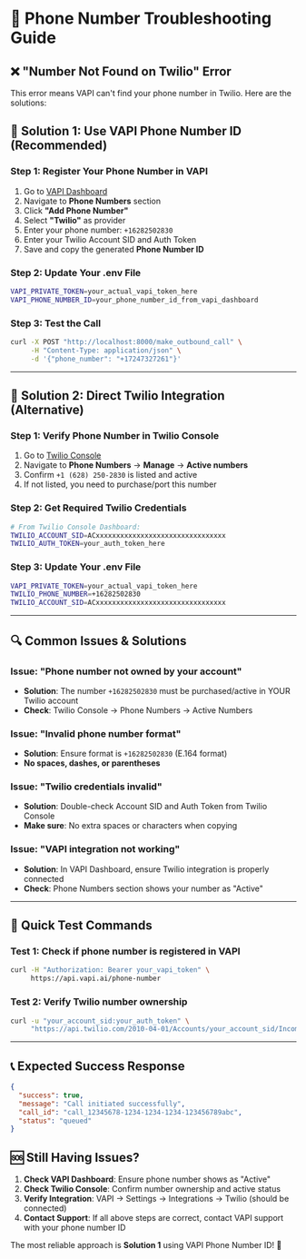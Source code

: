 # 🔧 Phone Number Troubleshooting Guide

## ❌ "Number Not Found on Twilio" Error

This error means VAPI can't find your phone number in Twilio. Here are the solutions:

## 🎯 **Solution 1: Use VAPI Phone Number ID (Recommended)**

### Step 1: Register Your Phone Number in VAPI
1. Go to [VAPI Dashboard](https://dashboard.vapi.ai/)
2. Navigate to **Phone Numbers** section
3. Click **"Add Phone Number"**
4. Select **"Twilio"** as provider
5. Enter your phone number: `+16282502830`
6. Enter your Twilio Account SID and Auth Token
7. Save and copy the generated **Phone Number ID**

### Step 2: Update Your .env File
```bash
VAPI_PRIVATE_TOKEN=your_actual_vapi_token_here
VAPI_PHONE_NUMBER_ID=your_phone_number_id_from_vapi_dashboard
```

### Step 3: Test the Call
```bash
curl -X POST "http://localhost:8000/make_outbound_call" \
     -H "Content-Type: application/json" \
     -d '{"phone_number": "+17247327261"}'
```

---

## 🎯 **Solution 2: Direct Twilio Integration (Alternative)**

### Step 1: Verify Phone Number in Twilio Console
1. Go to [Twilio Console](https://console.twilio.com/)
2. Navigate to **Phone Numbers** → **Manage** → **Active numbers**
3. Confirm `+1 (628) 250-2830` is listed and active
4. If not listed, you need to purchase/port this number

### Step 2: Get Required Twilio Credentials
```bash
# From Twilio Console Dashboard:
TWILIO_ACCOUNT_SID=ACxxxxxxxxxxxxxxxxxxxxxxxxxxxxxxxx
TWILIO_AUTH_TOKEN=your_auth_token_here
```

### Step 3: Update Your .env File
```bash
VAPI_PRIVATE_TOKEN=your_actual_vapi_token_here
TWILIO_PHONE_NUMBER=+16282502830
TWILIO_ACCOUNT_SID=ACxxxxxxxxxxxxxxxxxxxxxxxxxxxxxxxx
```

---

## 🔍 **Common Issues & Solutions**

### Issue: "Phone number not owned by your account"
- **Solution**: The number `+16282502830` must be purchased/active in YOUR Twilio account
- **Check**: Twilio Console → Phone Numbers → Active Numbers

### Issue: "Invalid phone number format"
- **Solution**: Ensure format is `+16282502830` (E.164 format)
- **No spaces, dashes, or parentheses**

### Issue: "Twilio credentials invalid"
- **Solution**: Double-check Account SID and Auth Token from Twilio Console
- **Make sure**: No extra spaces or characters when copying

### Issue: "VAPI integration not working"
- **Solution**: In VAPI Dashboard, ensure Twilio integration is properly connected
- **Check**: Phone Numbers section shows your number as "Active"

---

## 🧪 **Quick Test Commands**

### Test 1: Check if phone number is registered in VAPI
```bash
curl -H "Authorization: Bearer your_vapi_token" \
     https://api.vapi.ai/phone-number
```

### Test 2: Verify Twilio number ownership
```bash
curl -u "your_account_sid:your_auth_token" \
     "https://api.twilio.com/2010-04-01/Accounts/your_account_sid/IncomingPhoneNumbers.json"
```

---

## 📞 **Expected Success Response**
```json
{
  "success": true,
  "message": "Call initiated successfully",
  "call_id": "call_12345678-1234-1234-1234-123456789abc",
  "status": "queued"
}
```

## 🆘 **Still Having Issues?**

1. **Check VAPI Dashboard**: Ensure phone number shows as "Active"
2. **Check Twilio Console**: Confirm number ownership and active status
3. **Verify Integration**: VAPI → Settings → Integrations → Twilio (should be connected)
4. **Contact Support**: If all above steps are correct, contact VAPI support with your phone number ID

The most reliable approach is **Solution 1** using VAPI Phone Number ID! 🎯
